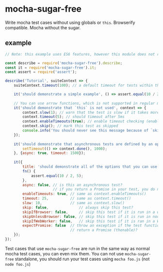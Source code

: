 mocha-sugar-free
================
Write mocha test cases without using globals or `this`. Browserify compatible. Mocha without the sugar.

example
-------

```javascript
// Note: this example uses ES6 features, however this module does not require it.

const describe = require('mocha-sugar-free').describe;
const it = require('mocha-sugar-free').it;
const assert = require('assert');

describe('Tutorial', suiteContext => {
    suiteContext.timeout(100); // a default timeout for tests within this suite

    it('should demonstrate a simple example', () => assert.equal(10 / 2, 5) );
    
    // You can use arrow functions, which is not supported in regular mocha:
    it('should demonstrate that `this` is not used', context => {
        context.slow(1); // warn that the test is slow if it takes more than 1ms
        context.timeout(5); // should timeout after 5ms
        context.enableTimeouts(true); // enable timeout checking (enabled by default in mocha)
        context.skip(); // mark this test as skipped
        console.info('You should never see this message because of `skip()`');
    });
    
    it('should demonstrate that asynchronous tests are defined by an option', context => {
        setTimeout(() => context.done(), 1000);
    }, {async: true, timeout: 1500});
    
    it({
        title: 'should demonstrate all of the options that you can use',
        fn() {
            assert.equal(10 / 2, 5);
        },
        async: false, // is this an asynchronous test? 
                      // if you return a Promise in your test, you do not have to set this
        enableTimeouts: true, // same as context.enableTimeouts()
        timeout: 25,          // same as context.timeout()
        slow: 10,             // same as context.slow()
        skip: false,              // always skip this test?
        skipIfBrowser: false,     // skip this test if it is run in a web browser?
        skipUnlessBrowser: false, // skip this test if it is run in node.js?
        skipIfWebWorker: false,   // skip this test if it is ran in a Web Worker?
        expectPromise: false  // throw an exception if the test function does not 
                              // return a Promise (thenable)?
    });
});

```

Test cases that use `mocha-sugar-free` are run in the same way as normal mocha test cases, you can even mix them. You can not use `mocha-sugar-free` standalone, you should run your test cases using `mocha foo.js` (not `node foo.js`)

